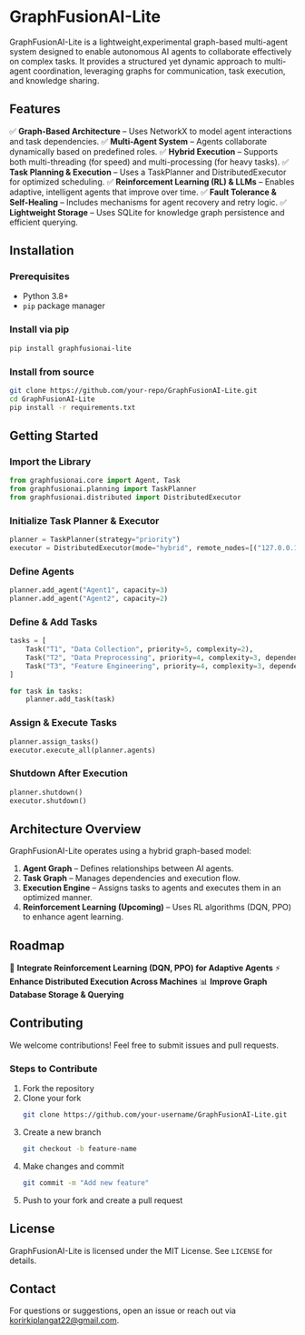 # GraphFusionAI-Lite
 
GraphFusionAI-Lite is a lightweight,experimental graph-based multi-agent system designed to enable autonomous AI agents to collaborate effectively on complex tasks. It provides a structured yet dynamic approach to multi-agent coordination, leveraging graphs for communication, task execution, and knowledge sharing.

## Features

✅ **Graph-Based Architecture** – Uses NetworkX to model agent interactions and task dependencies.
✅ **Multi-Agent System** – Agents collaborate dynamically based on predefined roles.
✅ **Hybrid Execution** – Supports both multi-threading (for speed) and multi-processing (for heavy tasks).
✅ **Task Planning & Execution** – Uses a TaskPlanner and DistributedExecutor for optimized scheduling.
✅ **Reinforcement Learning (RL) & LLMs** – Enables adaptive, intelligent agents that improve over time.
✅ **Fault Tolerance & Self-Healing** – Includes mechanisms for agent recovery and retry logic.
✅ **Lightweight Storage** – Uses SQLite for knowledge graph persistence and efficient querying.

## Installation

### Prerequisites
- Python 3.8+
- `pip` package manager

### Install via pip
```sh
pip install graphfusionai-lite
```

### Install from source
```sh
git clone https://github.com/your-repo/GraphFusionAI-Lite.git
cd GraphFusionAI-Lite
pip install -r requirements.txt
```
## Getting Started

### Import the Library
```python
from graphfusionai.core import Agent, Task
from graphfusionai.planning import TaskPlanner
from graphfusionai.distributed import DistributedExecutor
```

### Initialize Task Planner & Executor
```python
planner = TaskPlanner(strategy="priority")
executor = DistributedExecutor(mode="hybrid", remote_nodes=[("127.0.0.1", 5000)])
```

### Define Agents
```python
planner.add_agent("Agent1", capacity=3)
planner.add_agent("Agent2", capacity=2)
```

### Define & Add Tasks
```python
tasks = [
    Task("T1", "Data Collection", priority=5, complexity=2),
    Task("T2", "Data Preprocessing", priority=4, complexity=3, dependencies=["T1"]),
    Task("T3", "Feature Engineering", priority=4, complexity=3, dependencies=["T2"]),
]

for task in tasks:
    planner.add_task(task)
```

### Assign & Execute Tasks
```python
planner.assign_tasks()
executor.execute_all(planner.agents)
```

### Shutdown After Execution
```python
planner.shutdown()
executor.shutdown()
```

## Architecture Overview

GraphFusionAI-Lite operates using a hybrid graph-based model:
1. **Agent Graph** – Defines relationships between AI agents.
2. **Task Graph** – Manages dependencies and execution flow.
3. **Execution Engine** – Assigns tasks to agents and executes them in an optimized manner.
4. **Reinforcement Learning (Upcoming)** – Uses RL algorithms (DQN, PPO) to enhance agent learning.

## Roadmap
🚀 **Integrate Reinforcement Learning (DQN, PPO) for Adaptive Agents**
⚡ **Enhance Distributed Execution Across Machines**
📊 **Improve Graph Database Storage & Querying**

## Contributing

We welcome contributions! Feel free to submit issues and pull requests.

### Steps to Contribute
1. Fork the repository
2. Clone your fork
   ```sh
   git clone https://github.com/your-username/GraphFusionAI-Lite.git
   ```
3. Create a new branch
   ```sh
   git checkout -b feature-name
   ```
4. Make changes and commit
   ```sh
   git commit -m "Add new feature"
   ```
5. Push to your fork and create a pull request

## License
GraphFusionAI-Lite is licensed under the MIT License. See `LICENSE` for details.


## Contact
For questions or suggestions, open an issue or reach out via korirkiplangat22@gmail.com.

